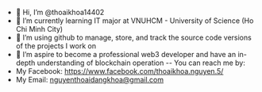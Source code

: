 - 👋 Hi, I’m @thoaikhoa14402
- 🌱 I’m currently learning IT major at VNUHCM - University of Science (Ho Chi Minh City)
- 💞️ I’m using github to manage, store, and track the source code versions of the projects I work on
- 👀 I’m aspire to become a professional web3 developer and have an in-depth understanding of blockchain operation
-- You can reach me by: 
-    My Facebook: https://www.facebook.com/thoaikhoa.nguyen.5/
-    My Email: nguyenthoaidangkhoa@gmail.com

